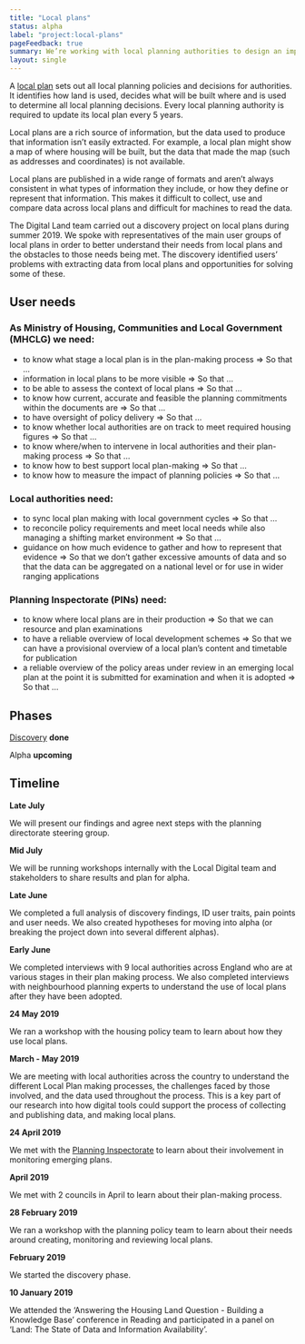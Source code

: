 ```yaml
---
title: "Local plans"
status: alpha
label: "project:local-plans"
pageFeedback: true
summary: We’re working with local planning authorities to design an improved format for publishing local plan data so that it’s easy to find, use and trust.
layout: single
---
```


A [local plan](https://www.gov.uk/guidance/plan-making) sets out all local planning policies and decisions for authorities. It identifies how land is used, decides what will be built where and is used to determine all local planning decisions. Every local planning authority is required to update its local plan every 5 years.

Local plans are a rich source of information, but the data used to produce that information isn’t easily extracted. For example, a local plan might show a map of where housing will be built, but the data that made the map (such as addresses and coordinates) is not available.

Local plans are published in a wide range of formats and aren’t always consistent in what types of information they include, or how they define or represent that information. This makes it difficult to collect, use and compare data across local plans and difficult for machines to read the data.

The Digital Land team carried out a discovery project on local plans during summer 2019. We spoke with representatives of the main user groups of local plans in order to better understand their needs from local plans and the obstacles to those needs being met. The discovery identified users’ problems with extracting data from local plans and opportunities for solving some of these.

## User needs

### As Ministry of Housing, Communities and Local Government (MHCLG) we need:
- to know what stage a local plan is in the plan-making process ⇒ So that …
- information in local plans to be more visible ⇒ So that …
- to be able to assess the context of local plans ⇒ So that …
- to know how current, accurate and feasible the planning commitments within the documents are ⇒ So that …
- to have oversight of policy delivery ⇒ So that …
- to know whether local authorities are on track to meet required housing figures ⇒ So that …
- to know where/when to intervene in local authorities and their plan-making process ⇒ So that …
- to know how to best support local plan-making ⇒ So that …
- to know how to measure the impact of planning policies ⇒ So that …

### Local authorities need:
- to sync local plan making with local government cycles ⇒ So that …
- to reconcile policy requirements and meet local needs while also managing a shifting market environment ⇒ So that …
- guidance on how much evidence to gather and how to represent that evidence ⇒ So that we don’t gather excessive amounts of data and so that the data can be aggregated on a national level or for use in wider ranging applications

### Planning Inspectorate (PINs) need:
- to know where local plans are in their production ⇒ So that we can resource and plan examinations
- to have a reliable overview of local development schemes  ⇒  So that we can have a provisional overview of a local plan’s content and timetable for publication
- a reliable overview of the policy areas under review in an emerging local plan at the point it is submitted for examination and when it is adopted   ⇒  So that …

## Phases
<p>
	<a class="govuk-link govuk-body-l" href="/project/local-plans/discovery">Discovery</a> <strong class="govuk-tag">done</strong>
</p>
<p>
	<span class="govuk-body-l">Alpha</span> <strong class="govuk-tag">upcoming</strong>
</p>

## Timeline

**Late July**

We will present our findings and agree next steps with the planning directorate steering group.

**Mid July**

We will be running workshops internally with the Local Digital team and stakeholders to share results and plan for alpha.

**Late June**

We completed a full analysis of discovery findings, ID user traits, pain points and user needs. We also created hypotheses for moving into alpha (or breaking the project down into several different alphas).

**Early June**

We completed interviews with 9 local authorities across England who are at various stages in their plan making process. We also completed interviews with neighbourhood planning experts to understand the use of local plans after they have been adopted.

**24 May 2019**

We ran a workshop with the housing policy team to learn about how they use local plans.

**March - May 2019**

We are meeting with local authorities across the country to understand the different Local Plan making processes, the challenges faced by those involved, and the data used throughout the process. This is a key part of our research into how digital tools could support the process of collecting and publishing data, and making local plans.

**24 April 2019**

We met with the [Planning Inspectorate](https://www.gov.uk/government/organisations/planning-inspectorate) to learn about their involvement in monitoring emerging plans.

**April 2019**

We met with 2 councils in April to learn about their plan-making process.

**28 February 2019**

We ran a workshop with the planning policy team to learn about their needs around creating, monitoring and reviewing local plans.

**February 2019**

We started the discovery phase.

**10 January 2019**

We attended the ‘Answering the Housing Land Question - Building a Knowledge Base’ conference in Reading and participated in a panel on ‘Land: The State of Data and Information Availability’.
